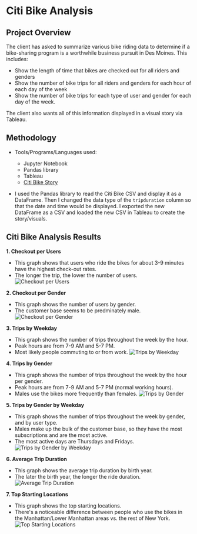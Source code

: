 # Citi Bike Analysis

## Project Overview
The client has asked to summarize various bike riding data to determine if a bike-sharing program is a worthwhile business pursuit in Des Moines. This includes:
- Show the length of time that bikes are checked out for all riders and genders
- Show the number of bike trips for all riders and genders for each hour of each day of the week
- Show the number of bike trips for each type of user and gender for each day of the week.

The client also wants all of this information displayed in a visual story via Tableau.

## Methodology
- Tools/Programs/Languages used:
    - Jupyter Notebook
    - Pandas library
    - Tableau
    - [Citi Bike Story](https://public.tableau.com/views/CitiBike_16498186540580/Story2?:language=en-US&:display_count=n&:origin=viz_share_link)

- I used the Pandas library to read the Citi Bike CSV and display it as a DataFrame. Then I changed the data type of the ```tripduration``` column so that the date and time would be displayed. I exported the new DataFrame as a CSV and loaded the new CSV in Tableau to create the story/visuals.  

## Citi Bike Analysis Results

<b>1. Checkout per Users</b>
  - This graph shows that users who ride the bikes for about 3-9 minutes have the highest check-out rates.
  - The longer the trip, the lower the number of users.
![Checkout per Users](https://user-images.githubusercontent.com/44425379/163218262-34a36f50-f8f0-4b6b-8644-a0f7a8f32611.png)

<b>2. Checkout per Gender</b>
  - This graph shows the number of users by gender.
  - The customer base seems to be predminately male.
![Checkout per Gender](https://user-images.githubusercontent.com/44425379/163218115-fbadc62b-a43a-40ad-86c8-6b490c28af3a.png)

<b>3. Trips by Weekday</b>
  - This graph shows the number of trips throughout the week by the hour.
  - Peak hours are from 7-9 AM and 5-7 PM.
  - Most likely people commuting to or from work. 
![Trips by Weekday](https://user-images.githubusercontent.com/44425379/163218603-b3830707-b12e-46bc-b100-84c52ddcd231.png)

<b>4. Trips by Gender</b> 
  - This graph shows the number of trips throughout the week by the hour per gender.
  - Peak hours are from 7-9 AM and 5-7 PM (normal working hours).
  - Males use the bikes more frequently than females. 
![Trips by Gender](https://user-images.githubusercontent.com/44425379/163218543-921d99a6-ab3c-4b3c-b2b9-81a309bf3546.png)

<b>5. Trips by Gender by Weekday</b>
  - This graph shows the number of trips throughout the week by gender, and by user type.
  - Males make up the bulk of the customer base, so they have the most subscriptions and are the most active. 
  - The most active days are Thursdays and Fridays.
![Trips by Gender by Weekday](https://user-images.githubusercontent.com/44425379/163218464-e29eab10-a03a-4996-96e6-95dd9fff27b2.png)

<b>6. Average Trip Duration</b> 
  - This graph shows the average trip duration by birth year.
  - The later the birth year, the longer the ride duration. 
![Average Trip Duration](https://user-images.githubusercontent.com/44425379/163217964-43fcbafd-1d8d-4b65-bab2-d4ff725dfb36.png)

<b>7. Top Starting Locations</b>
   - This graph shows the top starting locations.
   - There's a noticeable difference between people who use the bikes in the Manhattan/Lower Manhattan areas vs. the rest of New York. 
![Top Starting Locations](https://user-images.githubusercontent.com/44425379/163218350-8f32ed26-d414-48ff-adeb-6b27da674a73.png)

